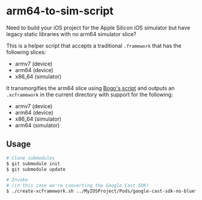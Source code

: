 # arm64-to-sim-script
Need to build your iOS project for the Apple Silicon iOS simulator but have legacy static libraries with no arm64 simulator slice?

This is a helper script that accepts a traditional `.framework` that has the following slices:
- armv7 (device)
- arm64 (device)
- x86_64 (simulator)

It transmorgifies the arm64 slice using [Bogo's script](https://github.com/bogo/arm64-to-sim) and outputs an `.xcframework` in the current directory with support for the following:
- armv7 (device)
- arm64 (device)
- x86_64 (simulator)
- arm64 (simulator)

## Usage
```bash
# Clone submodules
$ git submodule init
$ git submodule update

# Invoke
# (in this case we're converting the Google Cast SDK)
$ ./create-xcframework.sh ../MyIOSProject/Pods/google-cast-sdk-no-bluetooth/GoogleCastSDK-ios-4.6.1_static/GoogleCast.framework
```
